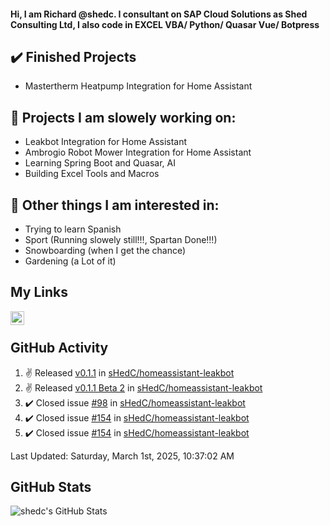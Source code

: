 #### Hi, I am Richard @shedc. I consultant on SAP Cloud Solutions as Shed Consulting Ltd, I also code in EXCEL VBA/ Python/ Quasar Vue/ Botpress

## ✔️ Finished Projects
- Mastertherm Heatpump Integration for Home Assistant

## 👋 Projects I am slowely working on:
- Leakbot Integration for Home Assistant
- Ambrogio Robot Mower Integration for Home Assistant
- Learning Spring Boot and Quasar, AI
- Building Excel Tools and Macros

## 👀 Other things I am interested in:
- Trying to learn Spanish
- Sport (Running slowely still!!!, Spartan Done!!!)
- Snowboarding (when I get the chance)
- Gardening (a Lot of it)

## My Links
[<img align="left" alt="shedc | LinkedIn" width="22px" src="https://cdn.jsdelivr.net/npm/simple-icons@v3/icons/linkedin.svg" />][linkedin]

<br/>

## GitHub Activity
<!--RECENT_ACTIVITY:start-->
1. ✌️ Released [v0.1.1](https://github.com/sHedC/homeassistant-leakbot/releases/tag/0.1.1) in [sHedC/homeassistant-leakbot](https://github.com/sHedC/homeassistant-leakbot)
2. ✌️ Released [v0.1.1 Beta 2](https://github.com/sHedC/homeassistant-leakbot/releases/tag/0.1.1-b2) in [sHedC/homeassistant-leakbot](https://github.com/sHedC/homeassistant-leakbot)
3. ✔️ Closed issue [#98](https://github.com/sHedC/homeassistant-leakbot/issues/98) in [sHedC/homeassistant-leakbot](https://github.com/sHedC/homeassistant-leakbot)
4. ✔️ Closed issue [#154](https://github.com/sHedC/homeassistant-leakbot/issues/154) in [sHedC/homeassistant-leakbot](https://github.com/sHedC/homeassistant-leakbot)
5. ✔️ Closed issue [#154](https://github.com/sHedC/homeassistant-leakbot/issues/154) in [sHedC/homeassistant-leakbot](https://github.com/sHedC/homeassistant-leakbot)
<!--RECENT_ACTIVITY:end-->
<!--RECENT_ACTIVITY:last_update-->
Last Updated: Saturday, March 1st, 2025, 10:37:02 AM
<!--RECENT_ACTIVITY:last_update_end-->

## GitHub Stats
<img align="left" alt="shedc's GitHub Stats" src="https://github-readme-stats.vercel.app/api?username=shedc&show_icons=true&hide_title=true" />

[linkedin]: https://www.linkedin.com/in/richard-holmes-3314251/
